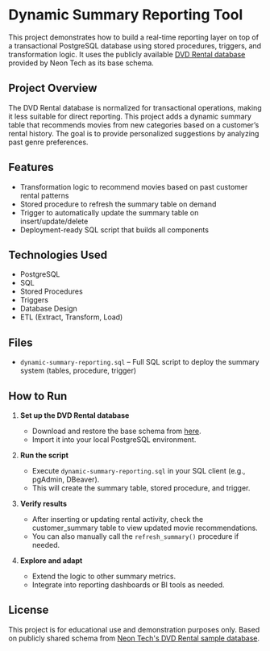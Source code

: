 # Dynamic Summary Reporting Tool

This project demonstrates how to build a real-time reporting layer on top of a transactional PostgreSQL database using stored procedures, triggers, and transformation logic. It uses the publicly available [DVD Rental database](https://neon.com/postgresql/postgresql-getting-started/postgresql-sample-database) provided by Neon Tech as its base schema.

## Project Overview

The DVD Rental database is normalized for transactional operations, making it less suitable for direct reporting. This project adds a dynamic summary table that recommends movies from new categories based on a customer’s rental history. The goal is to provide personalized suggestions by analyzing past genre preferences.

## Features

- Transformation logic to recommend movies based on past customer rental patterns
- Stored procedure to refresh the summary table on demand
- Trigger to automatically update the summary table on insert/update/delete
- Deployment-ready SQL script that builds all components

## Technologies Used

- PostgreSQL
- SQL
- Stored Procedures
- Triggers
- Database Design
- ETL (Extract, Transform, Load)

## Files

- `dynamic-summary-reporting.sql` – Full SQL script to deploy the summary system (tables, procedure, trigger)

## How to Run

1. **Set up the DVD Rental database**
   - Download and restore the base schema from [here](https://neon.com/postgresql/postgresql-getting-started/postgresql-sample-database).
   - Import it into your local PostgreSQL environment.

2. **Run the script**
   - Execute `dynamic-summary-reporting.sql` in your SQL client (e.g., pgAdmin, DBeaver).
   - This will create the summary table, stored procedure, and trigger.

3. **Verify results**
   - After inserting or updating rental activity, check the customer_summary table to view updated movie recommendations.
   - You can also manually call the `refresh_summary()` procedure if needed.

4. **Explore and adapt**
   - Extend the logic to other summary metrics.
   - Integrate into reporting dashboards or BI tools as needed.

## License

This project is for educational use and demonstration purposes only. Based on publicly shared schema from [Neon Tech's DVD Rental sample database](https://neon.com/postgresql/postgresql-getting-started/postgresql-sample-database).
